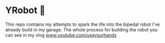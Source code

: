# YRobot :robot:
This repo contains my attempts to spark the life into the bipedal robot I've already build in my garage.
The whole process for building the robot you can see in my vlog www.youtube.com/useyourhands
